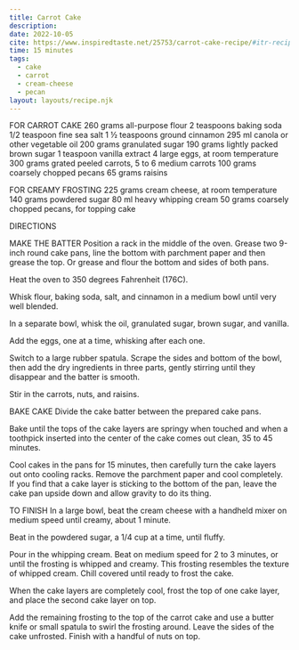 ```yaml
---
title: Carrot Cake
description: 
date: 2022-10-05
cite: https://www.inspiredtaste.net/25753/carrot-cake-recipe/#itr-recipe-25753
time: 15 minutes
tags:
  - cake
  - carrot
  - cream-cheese
  - pecan
layout: layouts/recipe.njk
---
```

FOR CARROT CAKE
260 grams all-purpose flour
2 teaspoons baking soda
1/2 teaspoon fine sea salt
1 ½ teaspoons ground cinnamon
295 ml canola or other vegetable oil
200 grams granulated sugar
190 grams lightly packed brown sugar
1 teaspoon vanilla extract
4 large eggs, at room temperature
300 grams grated peeled carrots, 5 to 6 medium carrots
100 grams coarsely chopped pecans
65 grams raisins

FOR CREAMY FROSTING
225 grams cream cheese, at room temperature
140 grams powdered sugar
80 ml heavy whipping cream
50 grams coarsely chopped pecans, for topping cake

DIRECTIONS

MAKE THE BATTER
Position a rack in the middle of the oven. Grease two 9-inch round cake pans, line the bottom with parchment paper and then grease the top. Or grease and flour the bottom and sides of both pans.

Heat the oven to 350 degrees Fahrenheit (176C).

Whisk flour, baking soda, salt, and cinnamon in a medium bowl until very well blended.

In a separate bowl, whisk the oil, granulated sugar, brown sugar, and vanilla.

Add the eggs, one at a time, whisking after each one.

Switch to a large rubber spatula. Scrape the sides and bottom of the bowl, then add the dry ingredients in three parts, gently stirring until they disappear and the batter is smooth.

Stir in the carrots, nuts, and raisins.

BAKE CAKE
Divide the cake batter between the prepared cake pans.

Bake until the tops of the cake layers are springy when touched and when a toothpick inserted into the center of the cake comes out clean, 35 to 45 minutes.

Cool cakes in the pans for 15 minutes, then carefully turn the cake layers out onto cooling racks. Remove the parchment paper and cool completely. If you find that a cake layer is sticking to the bottom of the pan, leave the cake pan upside down and allow gravity to do its thing.

TO FINISH
In a large bowl, beat the cream cheese with a handheld mixer on medium speed until creamy, about 1 minute.

Beat in the powdered sugar, a 1/4 cup at a time, until fluffy.

Pour in the whipping cream. Beat on medium speed for 2 to 3 minutes, or until the frosting is whipped and creamy. This frosting resembles the texture of whipped cream. Chill covered until ready to frost the cake.

When the cake layers are completely cool, frost the top of one cake layer, and place the second cake layer on top.

Add the remaining frosting to the top of the carrot cake and use a butter knife or small spatula to swirl the frosting around. Leave the sides of the cake unfrosted. Finish with a handful of nuts on top.
